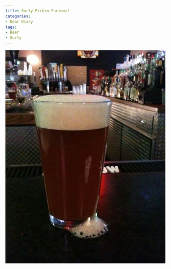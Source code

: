 ```yaml
---
title: Surly Firkin Furious!
categories:
- Dear Diary
tags:
- Beer
- Surly
---
```


![](/assets/posts/2009/2541e6e63ff077965f6d02ad2dfc3830.jpg)
